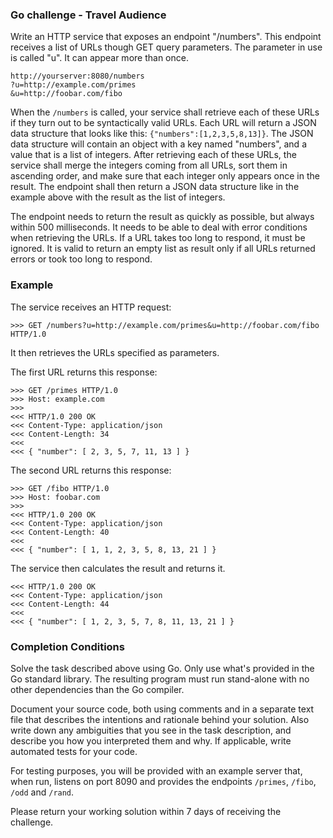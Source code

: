 ### Go challenge - Travel Audience

Write an HTTP service that exposes an endpoint "/numbers". This endpoint receives a list of URLs though GET query parameters. The parameter in use is called "u". It can appear more than once.

```
http://yourserver:8080/numbers
?u=http://example.com/primes
&u=http://foobar.com/fibo
```

When the `/numbers` is called, your service shall retrieve each of these URLs if they turn out to be syntactically valid URLs. Each URL will return a JSON data structure that looks like this: `{"numbers":[1,2,3,5,8,13]}`. The JSON data structure will contain an object with a key named "numbers", and a value that is a list of integers. After retrieving each of these URLs, the service shall merge the integers coming from all URLs, sort them in ascending order, and make sure that each integer only appears once in the result. The endpoint shall then return a JSON data structure like in the example above with the result as the list of integers.

The endpoint needs to return the result as quickly as possible, but always within 500 milliseconds. It needs to be able to deal with error conditions when retrieving the URLs. If a URL takes too long to respond, it must be ignored. It is valid to return an empty list as result only if all URLs returned errors or took too long to respond.

### Example

The service receives an HTTP request:

```
>>> GET /numbers?u=http://example.com/primes&u=http://foobar.com/fibo HTTP/1.0
```

It then retrieves the URLs specified as parameters.

The first URL returns this response:

```
>>> GET /primes HTTP/1.0
>>> Host: example.com
>>> 
<<< HTTP/1.0 200 OK
<<< Content-Type: application/json
<<< Content-Length: 34
<<< 
<<< { "number": [ 2, 3, 5, 7, 11, 13 ] }
```

The second URL returns this response:

```
>>> GET /fibo HTTP/1.0
>>> Host: foobar.com
>>> 
<<< HTTP/1.0 200 OK
<<< Content-Type: application/json
<<< Content-Length: 40
<<< 
<<< { "number": [ 1, 1, 2, 3, 5, 8, 13, 21 ] }
```

The service then calculates the result and returns it.

```
<<< HTTP/1.0 200 OK
<<< Content-Type: application/json
<<< Content-Length: 44
<<< 
<<< { "number": [ 1, 2, 3, 5, 7, 8, 11, 13, 21 ] }
```

### Completion Conditions

Solve the task described above using Go. Only use what's provided in the Go standard library. The resulting program must run stand-alone with no other dependencies than the Go compiler.

Document your source code, both using comments and in a separate text file that describes the intentions and rationale behind your solution. Also write down any ambiguities that you see in the task description, and describe you how you interpreted them and why. If applicable, write automated tests for your code.

For testing purposes, you will be provided with an example server that, when run, listens on port 8090 and provides the endpoints `/primes`, `/fibo`, `/odd` and `/rand`.

Please return your working solution within 7 days of receiving the challenge.